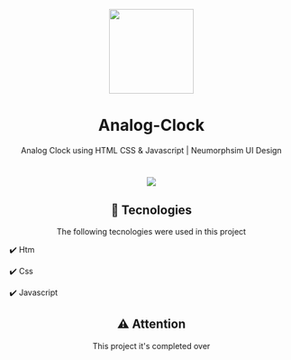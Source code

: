 <p align="center"><img src="https://user-images.githubusercontent.com/82244432/172706714-f4bdae39-45d9-4a0b-87ff-a18c2cd986dd.png" width="150" ></p>
<h1 align="center"> Analog-Clock </h1>
<p align="center"> Analog Clock using HTML CSS & Javascript | Neumorphsim UI Design </p>

<h1 align="center"><img src="https://user-images.githubusercontent.com/82244432/172707260-d1ea56f7-63bd-46f1-a9f7-143aad038b13.png"></h1>

<h2 align="center"> 🚀 Tecnologies </h2>
<p align="center"> The following tecnologies were used in this project </p>
<p>✔️ Htm</p>
<p>✔️ Css</p>
<p>✔️ Javascript</p>

<h2 align="center"> ⚠️ Attention </h2>
<p align="center"> This project it's completed over </p>
